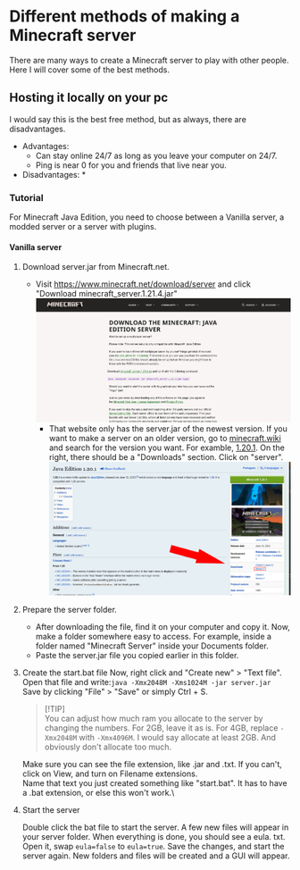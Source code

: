 # Different methods of making a Minecraft server

There are many ways to create a Minecraft server to play with other people. Here I will cover some of the best methods.

## Hosting it locally on your pc

I would say this is the best free method, but as always, there are disadvantages.

* Advantages:
  * Can stay online 24/7 as long as you leave your computer on 24/7.
  * Ping is near 0 for you and friends that live near you.
* Disadvantages:
  * 

### Tutorial

For Minecraft Java Edition, you need to choose between a Vanilla server, a modded server or a server with plugins.

#### Vanilla server

1. Download server.jar from Minecraft.net.
   * Visit https://www.minecraft.net/download/server and click "Download minecraft_server.1.21.4.jar"
 ![minecraft.net server download](mc.net_serverdl.png)
     * That website only has the server.jar of the newest version. If you want to make a server on an older version, go to [minecraft.wiki](https://minecraft.wiki) and search for the version you want. For examble, [1.20.1](https://minecraft.wiki/w/Java_Edition_1.20.1). On the right, there should be a "Downloads" section. Click on "server".\
 ![minecraft.wiki server download](mc.wiki_serverdl.png)
  
2. Prepare the server folder.
   * After downloading the file, find it on your computer and copy it. Now, make a folder somewhere easy to access. For example, inside a folder named "Minecraft Server" inside your Documents folder.
   * Paste the server.jar file you copied earlier in this folder.

3. Create the start.bat file
   Now, right click and "Create new" > "Text file".\
    Open that file and write:```java -Xmx2048M -Xms1024M -jar server.jar```\
    Save by clicking "File" > "Save" or simply Ctrl + S.
   > [!TIP]\
   > You can adjust how much ram you allocate to the server by changing the numbers. For 2GB, leave it as is. For 4GB, replace ```-Xmx2048M``` with ```-Xmx4096M```. I would say allocate at least 2GB. And obviously don't allocate too much.

   Make sure you can see the file extension, like .jar and .txt. If you can't, click on View, and turn on Filename extensions.\
   Name that text  you just created something like "start.bat". It has to have a .bat extension, or else this won't work.\

4. Start the server

   Double click the bat file to start the server. A few new files will appear in your server folder. When everything is done, you should see a eula. txt. Open it, swap ```eula=false``` to ```eula=true```. Save the changes, and start the server again. New folders and files will be created and a GUI will appear.